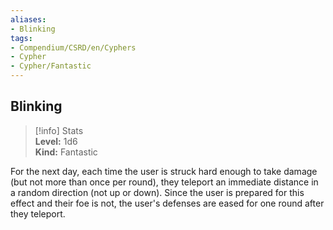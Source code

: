 ```yaml
---
aliases:
- Blinking
tags:
- Compendium/CSRD/en/Cyphers
- Cypher
- Cypher/Fantastic
---
```


  
## Blinking  
>[!info] Stats  
> **Level:** 1d6  
> **Kind:** Fantastic
  
For the next day, each time the user is struck hard enough to take damage (but not more than once per round), they teleport an immediate distance in a random direction (not up or down). Since the user is prepared for this effect and their foe is not, the user's defenses are eased for one round after they teleport.